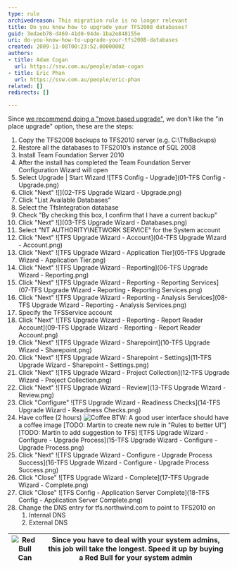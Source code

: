 ```yaml
---
type: rule
archivedreason: This migration rule is no longer relevant
title: Do you know how to upgrade your TFS2008 databases?
guid: 3edaeb78-d469-41d0-94de-1ba2e848155e
uri: do-you-know-how-to-upgrade-your-tfs2008-databases
created: 2009-11-08T00:23:52.0000000Z
authors:
- title: Adam Cogan
  url: https://ssw.com.au/people/adam-cogan
- title: Eric Phan
  url: https://ssw.com.au/people/eric-phan
related: []
redirects: []

---
```


Since [we recommend doing a "move based upgrade"](/do-you-know-your-migration-choices1), we don’t like the "in place upgrade" option, these are the steps:

1. Copy the TFS2008 backups to TFS2010 server (e.g. C:\TfsBackups)
2. Restore all the databases to TFS2010’s instance of SQL 2008
3. Install Team Foundation Server 2010
4. After the install has completed the Team Foundation Server Configuration Wizard will open
5. Select Upgrade | Start Wizard
![TFS Config - Upgrade](01-TFS Config - Upgrade.png)
6. Click "Next"
![](02-TFS Upgrade Wizard - Upgrade.png)
7. Click "List Available Databases"
8. Select the TfsIntegration database
9. Check "By checking this box, I confirm that I have a current backup"
10. Click "Next"
![](03-TFS Upgrade Wizard - Databases.png)
11. Select "NT AUTHORITY\NETWORK SERVICE" for the System account
12. Click "Next" 
![TFS Upgrade Wizard - Account](04-TFS Upgrade Wizard - Account.png)
13. Click "Next"
![TFS Upgrade Wizard - Application Tier](05-TFS Upgrade Wizard - Application Tier.png)
14. Click "Next"
![TFS Upgrade Wizard - Reporting](06-TFS Upgrade Wizard - Reporting.png)
15. Click "Next"
![TFS Upgrade Wizard - Reporting - Reporting Services](07-TFS Upgrade Wizard - Reporting - Reporting Services.png)
16. Click "Next"
![TFS Upgrade Wizard - Reporting - Analysis Services](08-TFS Upgrade Wizard - Reporting - Analysis Services.png)
17. Specify the TFSService account
18. Click "Next"
![TFS Upgrade Wizard - Reporting - Report Reader Account](09-TFS Upgrade Wizard - Reporting - Report Reader Account.png)
19. Click "Next"
![TFS Upgrade Wizard - Sharepoint](10-TFS Upgrade Wizard - Sharepoint.png)
20. Click "Next"
![TFS Upgrade Wizard - Sharepoint - Settings](11-TFS Upgrade Wizard - Sharepoint - Settings.png)
21. Click "Next"
![TFS Upgrade Wizard - Project Collection](12-TFS Upgrade Wizard - Project Collection.png)
22. Click "Next"
![TFS Upgrade Wizard - Review](13-TFS Upgrade Wizard - Review.png)
23. Click "Configure"
![TFS Upgrade Wizard - Readiness Checks](14-TFS Upgrade Wizard - Readiness Checks.png)
24. Have coffee (2 hours)
![Coffee](ssw-coffee.png)
BTW: A good user interface should have a coffee image 
[TODO: Martin to create new rule in "Rules to better UI"]
[TODO: Martin to add suggestion to TFS]
![TFS Upgrade Wizard - Configure - Upgrade Process](15-TFS Upgrade Wizard - Configure - Upgrade Process.png)
25. Click "Next"
![TFS Upgrade Wizard - Configure - Upgrade Process Success](16-TFS Upgrade Wizard - Configure - Upgrade Process Success.png)
26. Click "Close"
![TFS Upgrade Wizard - Complete](17-TFS Upgrade Wizard - Complete.png)
27. Click "Close"
![TFS Config - Application Server Complete](18-TFS Config - Application Server Complete.png)
28. Change the DNS entry for tfs.northwind.com to point to TFS2010 on
    1. Internal DNS
    2. External DNS



| ![Red Bull Can](redbull.jpg) | Since you have to deal with your system admins, this job will take the longest. Speed it up by buying a Red Bull for your system admin |
| --- | --- |


<!--endintro-->
